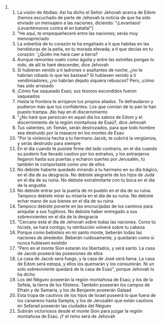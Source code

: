 <ol>
  <li>
    <ol>
      <li>La visión de Abdías: Así ha dicho el Señor Jehovah acerca de Edom (hemos escuchado de parte de Jehovah la noticia de que ha sido enviado un mensajero a las naciones, diciendo: "¡Levantaos! ¡Levantémonos contra él en batalla!")</li>
      <li>"He aquí, te empequeñeceré entre las naciones; serás muy menospreciado</li>
      <li>La soberbia de tu corazón te ha engañado a ti que habitas en las hendiduras de la peña, en tu morada elevada; a ti que decías en tu corazón: '¿Quién me hará caer a tierra?</li>
      <li>Aunque remontes vuelo como águila y entre las estrellas pongas tu nido, de allí te haré descender, dice Jehovah</li>
      <li>Si hubieran venido a ti ladrones o asaltantes de noche, ¿no te habrían robado lo que les bastase? Si hubiesen venido a ti vendimiadores, ¿no habrían dejado siquiera rebuscos? Pero, ¡cómo has sido arrasado</li>
      <li>¡Cómo fue saqueado Esaú; sus tesoros escondidos fueron saqueados</li>
      <li>Hasta la frontera te arrojaron tus propios aliados. Te defraudaron y pudieron más que tus confidentes. Los que comían de tu pan te han puesto trampa. ¡No hay en él discernimiento</li>
      <li>"¿No haré que perezcan en aquel día los sabios de Edom y el discernimiento de la región montañosa de Esaú?, dice Jehovah</li>
      <li>Tus valientes, oh Temán, serán destrozados, para que todo hombre sea destruido por la masacre en los montes de Esaú</li>
      <li>"Por la violencia hecha a tu hermano Jacob, te cubrirá la vergüenza, y serás destruido para siempre</li>
      <li>En el día cuando te pusiste firme del lado contrario, en el día cuando su poderío fue llevado cautivo por los extraños, y los extranjeros llegaron hasta sus puertas y echaron suertes por Jerusalén, tú también te comportaste como uno de ellos</li>
      <li>No debiste haberte quedado mirando a tu hermano en su día trágico, en el día de su desgracia. No debiste alegrarte de los hijos de Judá en el día de su ruina. No debiste extralimitarte con tu boca en el día de la angustia</li>
      <li>No debiste entrar por la puerta de mi pueblo en el día de su ruina. Tampoco debiste mirar su miseria en el día de su ruina. No debiste echar mano de sus bienes en el día de su ruina</li>
      <li>Tampoco debiste ponerte en las encrucijadas de los caminos para aniquilar a sus fugitivos. No debiste haber entregado a sus sobrevivientes en el día de la desgracia</li>
      <li>"Cercano está el día de Jehovah sobre todas las naciones. Como tú hiciste, se hará contigo; tu retribución volverá sobre tu cabeza</li>
      <li>Porque como bebisteis en mi santo monte, beberán todas las naciones de alrededor. Beberán ruidosamente, y quedarán como si nunca hubiesen existido</li>
      <li>"Pero en el monte Sion estarán los libertados, y será santo. La casa de Jacob poseerá las posesiones de ellos</li>
      <li>La casa de Jacob será fuego, y la casa de José será llama. La casa de Edom será estopa, y ellos los quemarán y los consumirán. Ni un solo sobreviviente quedará de la casa de Esaú", porque Jehovah lo ha dicho</li>
      <li>Los del Néguev poseerán la región montañosa de Esaú; y los de la Sefela, la tierra de los filisteos. También poseerán los campos de Efraín y de Samaria, y los de Benjamín poseerán Galaad</li>
      <li>Esta tropa de cautivos de los hijos de Israel poseerá lo que fuera de los cananeos hasta Sarepta, y los de Jerusalén que están cautivos en Sefarad poseerán las ciudades del Néguev</li>
      <li>Subirán victoriosos desde el monte Sion para juzgar la región montañosa de Esaú. ¡Y el reino será de Jehovah</li>
    </ol>
  </li>
</ol>